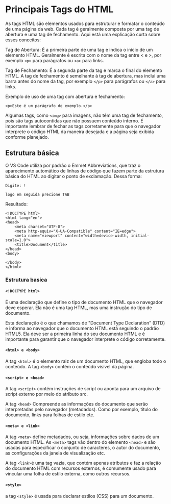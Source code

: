 # Principais Tags do HTML

As tags HTML são elementos usados para estruturar e formatar o conteúdo de uma página da web. Cada tag é geralmente composta por uma tag de abertura e uma tag de fechamento. Aqui está uma explicação curta sobre esses conceitos:

Tag de Abertura: É a primeira parte de uma tag e indica o início de um elemento HTML. Geralmente é escrita com o nome da tag entre < e >, por exemplo `<p>` para parágrafos ou `<a>` para links.

Tag de Fechamento: É a segunda parte da tag e marca o final do elemento HTML. A tag de fechamento é semelhante à tag de abertura, mas inclui uma barra antes do nome da tag, por exemplo `</p>` para parágrafos ou `</a>` para links.

Exemplo de uso de uma tag com abertura e fechamento:

```
<p>Este é um parágrafo de exemplo.</p>
```

Algumas tags, como `<img>` para imagens, não têm uma tag de fechamento, pois são tags autocontidas que não possuem conteúdo interno. É importante lembrar de fechar as tags corretamente para que o navegador interprete o código HTML da maneira desejada e a página seja exibida conforme planejado.

## Estrutura básica

O VS Code utiliza por padrão o Emmet Abbreviations, que traz o aparecimento automático de linhas de código que fazem parte da estrutura básica do HTML ao digitar o ponto de exclamação. Dessa forma:

```
Digite: !

logo em seguida precione TAB

```

Resultado:

```
<!DOCTYPE html>
<html lang="en">
<head>
    <meta charset="UTF-8">
    <meta http-equiv="X-UA-Compatible" content="IE=edge">
    <meta name="viewport" content="width=device-width, initial-scale=1.0">
    <title>Document</title>
</head>
<body>

</body>
</html>

```

### Estrutura basica

#### `<!DOCTYPE html>`

 É uma declaração que define o tipo de documento HTML que o navegador deve esperar. Ela não é uma tag HTML, mas uma instrução do tipo de documento.

Esta declaração é o que chamamos de "Document Type Declaration" (DTD) e informa ao navegador que o documento HTML está seguindo o padrão HTML5. Ela deve ser a primeira linha do seu documento HTML e é importante para garantir que o navegador interprete o código corretamente.

#### `<html> e <body>`

A tag `<html>` é o elemento raiz de um documento HTML, que engloba todo o conteúdo.
A tag `<body>` contém o conteúdo visível da página.

#### `<script> e <head>`

A tag `<script>` contém instruções de script ou aponta para um arquivo de script externo por meio do atributo src.

A tag `<head>` Compreende as informações do documento que serão interpretadas pelo navegador (metadados). Como por exemplo, título do documento, links para folhas de estilo etc.

#### `<meta> e <link>`

A tag `<meta>` define metadados, ou seja, informações sobre dados de um documento HTML. As `<meta>` tags vão dentro do elemento `<head>` e são usadas para especificar o conjunto de caracteres, o autor do documento, as configurações da janela de visualização etc.

A tag `<link>`é uma tag vazia, que contém apenas atributos e faz a relação do documento HTML com recursos externos, é comumente usado para vincular uma folha de estilo externa, como outros recursos.

#### `<style>`

a tag `<style>` é usada para declarar estilos (CSS) para um documento.
